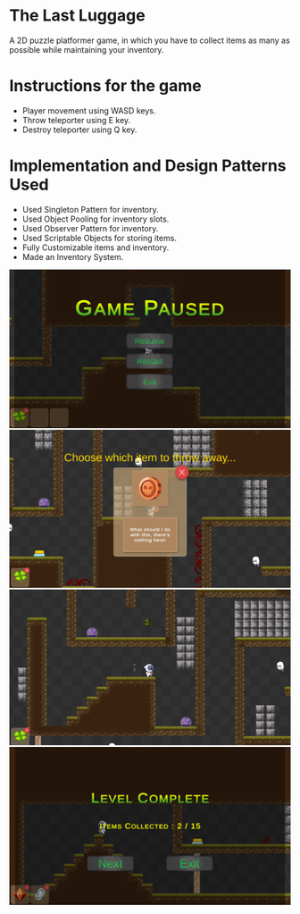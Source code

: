 # The Last Luggage
A 2D puzzle platformer game, in which you have to collect items as many as possible while maintaining your inventory.

# Instructions for the game
- Player movement using WASD keys.
- Throw teleporter using E key.
- Destroy teleporter using Q key.

# Implementation and Design Patterns Used
- Used Singleton Pattern for inventory.
- Used Object Pooling for inventory slots.
- Used Observer Pattern for inventory.
- Used Scriptable Objects for storing items.
- Fully Customizable items and inventory.
- Made an Inventory System.

![](Images/1.png)
![](Images/2.png)
![](Images/3.png)
![](Images/4.png)

